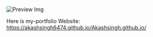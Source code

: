 ![Preview Img](files/preview.png)


Here is my-portfolio Website: https://akashsingh6474.github.io/Akashsingh.github.io/
